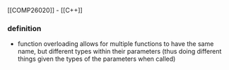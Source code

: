 [[COMP26020]] - [[C++]]

### definition
- function overloading allows for multiple functions to have the same name, but different types within their parameters (thus doing different things given the types of the parameters when called)